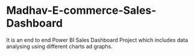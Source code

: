 # Madhav-E-commerce-Sales-Dashboard
It is an end to end Power BI Sales Dashboard Project which includes data analysing using different charts ad graphs.
